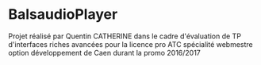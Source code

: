 # BalsaudioPlayer

Projet réalisé par Quentin CATHERINE dans le cadre d'évaluation de TP d'interfaces riches avancées pour la licence pro ATC spécialité webmestre option développement de Caen durant la promo 2016/2017
